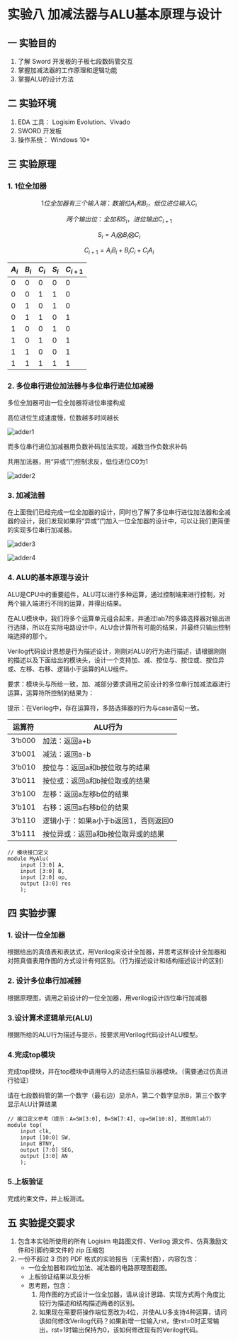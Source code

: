 # 实验八  加减法器与ALU基本原理与设计
## 一    实验目的

1. 了解 Sword 开发板的子板七段数码管交互
2. 掌握加减法器的工作原理和逻辑功能
3. 掌握ALU的设计方法




## 二    实验环境

1. EDA 工具： Logisim Evolution、Vivado
2. SWORD 开发板
3. 操作系统： Windows 10+

## 三    实验原理

### 1. 1位全加器

$$1位全加器有三个输入端：数据位 A_i 和 B_i，低位进位输入 C_i$$

$$两个输出位：全加和 {S_i}，进位输出 C_{i+1}$$

$${S_i = A_i \bigotimes B_i \bigotimes C_i}$$

$${C_{i+1}=A_i B_i + B_iC_i + C_i A_i}$$

| $A_i$ | $B_i$ | $C_i$ | $S_i$ | $C_{i+1}$ |
|-|-|-|-|-|
|0|0|0|0|0|
|0|0|1|1|0|
|0|1|0|1|0|
|0|1|1|0|1|
|1|0|0|1|0|
|1|0|1|0|1|
|1|1|0|0|1|
|1|1|1|1|1|

### 2. 多位串行进位加法器与多位串行进位加减器

多位全加器可由一位全加器将进位串接构成

高位进位生成速度慢，位数越多时间越长

![adder1](img/lab8/1.png)

而多位串行进位加减器用负数补码加法实现，减数当作负数求补码

共用加法器，用“异或”门控制求反，低位进位C0为1

![adder2](img/lab8/2.png)

### 3. 加减法器

在上面我们已经完成一位全加器的设计，同时也了解了多位串行进位加法器和全减器的设计，我们发现如果将“异或”门加入一位全加器的设计中，可以让我们更简便的实现多位串行加减器。

![adder3](img/lab8/3.png)

![adder4](img/lab8/4.png)

### 4. ALU的基本原理与设计

ALU是CPU中的重要组件，ALU可以进行多种运算，通过控制端来进行控制，对两个输入端进行不同的运算，并得出结果。

在ALU模块中，我们将多个运算单元组合起来，并通过lab7的多路选择器对输出进行选择，所以在实际电路设计中，ALU会计算所有可能的结果，并最终只输出控制端选择的那个。

Verilog代码设计思想是行为描述设计，刚刚对ALU的行为进行描述，请根据刚刚的描述以及下面给出的模块头，设计一个支持加、减、按位与、按位或、按位异或、左移、右移、逻辑小于运算的ALU组件。

要求：模块头与所给一致，加、减部分要求调用之前设计的多位串行加减法器进行运算，运算符所控制的结果为：

提示：在Verilog中，存在运算符，多路选择器的行为与case语句一致。

| 运算符 | ALU行为 |
|-|-|
|3‘b000|加法：返回a+b|
|3’b001|减法：返回a-b|
|3‘b010|按位与：返回a和b按位取与的结果|
|3’b011|按位或：返回a和b按位取或的结果|
|3‘b100|左移：返回a左移b位的结果|
|3’b101|右移：返回a右移b位的结果|
|3‘b110|逻辑小于：如果a小于b返回1，否则返回0|
|3’b111|按位异或：返回a和b按位取异或的结果|

```
// 模块接口定义
module MyAlu(
    input [3:0] A,
    input [3:0] B,
    input [2:0] op,
    output [3:0] res
    );
```


## 四    实验步骤

### 1. 设计一位全加器

根据给出的真值表和表达式，用Verilog来设计全加器，并思考这样设计全加器和对照真值表用作图的方式设计有何区别。（行为描述设计和结构描述设计的区别）

### 2. 设计多位串行加减器

根据原理图，调用之前设计的一位全加器，用verilog设计四位串行加减器

### 3.设计算术逻辑单元(ALU)

根据所给的ALU行为描述与提示，按要求用Verilog代码设计ALU模型。

### 4.完成top模块

完成top模块，并在top模块中调用导入的动态扫描显示器模块。（需要通过仿真进行验证）

请在七段数码管的第一个数字（最右边）显示A，第二个数字显示B，第三个数字显示ALU计算结果

```
// 接口定义参考（提示：A=SW[3:0], B=SW[7:4], op=SW[10:8], 其他同lab7）
module top(
    input clk,
    input [10:0] SW,
    input BTNY,
    output [7:0] SEG,
    output [3:0] AN
    );
```

### 5.上板验证

完成约束文件，并上板测试。

## 五    实验提交要求
1. 包含本实验所使用的所有 Logisim 电路图文件、Verilog 源文件、仿真激励文件和引脚约束文件的 zip 压缩包
2. 一份不超过 3 页的 PDF 格式的实验报告（无需封面），内容包含：
      - 一位全加器和四位加法、减法器的电路原理图截图。
      - 上板验证结果以及分析
      - 思考题，包含：
          1. 用作图的方式设计一位全加器，请从设计思路、实现方式两个角度比较行为描述和结构描述两者的区别。
          2. 如果现在需要将操作端位宽改为4位，并使ALU多支持4种运算，请问该如何修改Verilog代码？如果新增一位输入rst，使rst=0时正常输出，rst=1时输出保持为0，该如何修改现有的Verilog代码。
